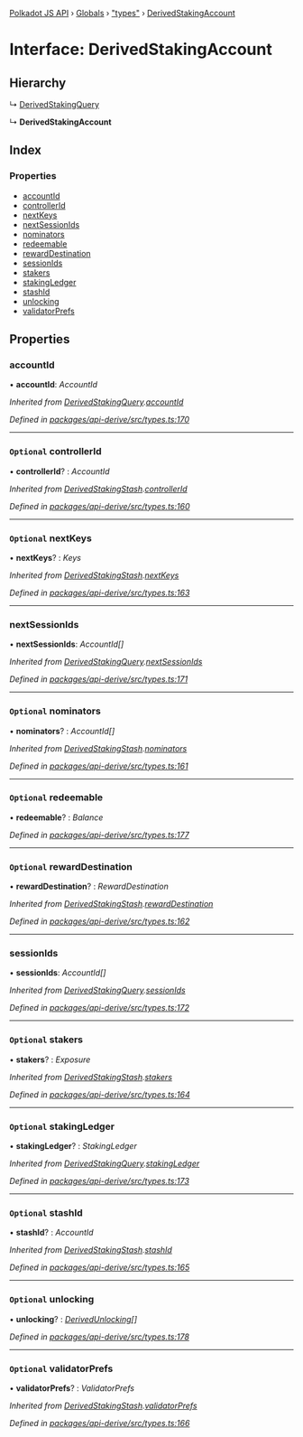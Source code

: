 [Polkadot JS API](../README.md) › [Globals](../globals.md) › ["types"](../modules/_types_.md) › [DerivedStakingAccount](_types_.derivedstakingaccount.md)

# Interface: DerivedStakingAccount

## Hierarchy

  ↳ [DerivedStakingQuery](_types_.derivedstakingquery.md)

  ↳ **DerivedStakingAccount**

## Index

### Properties

* [accountId](_types_.derivedstakingaccount.md#accountid)
* [controllerId](_types_.derivedstakingaccount.md#optional-controllerid)
* [nextKeys](_types_.derivedstakingaccount.md#optional-nextkeys)
* [nextSessionIds](_types_.derivedstakingaccount.md#nextsessionids)
* [nominators](_types_.derivedstakingaccount.md#optional-nominators)
* [redeemable](_types_.derivedstakingaccount.md#optional-redeemable)
* [rewardDestination](_types_.derivedstakingaccount.md#optional-rewarddestination)
* [sessionIds](_types_.derivedstakingaccount.md#sessionids)
* [stakers](_types_.derivedstakingaccount.md#optional-stakers)
* [stakingLedger](_types_.derivedstakingaccount.md#optional-stakingledger)
* [stashId](_types_.derivedstakingaccount.md#optional-stashid)
* [unlocking](_types_.derivedstakingaccount.md#optional-unlocking)
* [validatorPrefs](_types_.derivedstakingaccount.md#optional-validatorprefs)

## Properties

###  accountId

• **accountId**: *AccountId*

*Inherited from [DerivedStakingQuery](_types_.derivedstakingquery.md).[accountId](_types_.derivedstakingquery.md#accountid)*

*Defined in [packages/api-derive/src/types.ts:170](https://github.com/polkadot-js/api/blob/5278138cc3/packages/api-derive/src/types.ts#L170)*

___

### `Optional` controllerId

• **controllerId**? : *AccountId*

*Inherited from [DerivedStakingStash](_types_.derivedstakingstash.md).[controllerId](_types_.derivedstakingstash.md#optional-controllerid)*

*Defined in [packages/api-derive/src/types.ts:160](https://github.com/polkadot-js/api/blob/5278138cc3/packages/api-derive/src/types.ts#L160)*

___

### `Optional` nextKeys

• **nextKeys**? : *Keys*

*Inherited from [DerivedStakingStash](_types_.derivedstakingstash.md).[nextKeys](_types_.derivedstakingstash.md#optional-nextkeys)*

*Defined in [packages/api-derive/src/types.ts:163](https://github.com/polkadot-js/api/blob/5278138cc3/packages/api-derive/src/types.ts#L163)*

___

###  nextSessionIds

• **nextSessionIds**: *AccountId[]*

*Inherited from [DerivedStakingQuery](_types_.derivedstakingquery.md).[nextSessionIds](_types_.derivedstakingquery.md#nextsessionids)*

*Defined in [packages/api-derive/src/types.ts:171](https://github.com/polkadot-js/api/blob/5278138cc3/packages/api-derive/src/types.ts#L171)*

___

### `Optional` nominators

• **nominators**? : *AccountId[]*

*Inherited from [DerivedStakingStash](_types_.derivedstakingstash.md).[nominators](_types_.derivedstakingstash.md#optional-nominators)*

*Defined in [packages/api-derive/src/types.ts:161](https://github.com/polkadot-js/api/blob/5278138cc3/packages/api-derive/src/types.ts#L161)*

___

### `Optional` redeemable

• **redeemable**? : *Balance*

*Defined in [packages/api-derive/src/types.ts:177](https://github.com/polkadot-js/api/blob/5278138cc3/packages/api-derive/src/types.ts#L177)*

___

### `Optional` rewardDestination

• **rewardDestination**? : *RewardDestination*

*Inherited from [DerivedStakingStash](_types_.derivedstakingstash.md).[rewardDestination](_types_.derivedstakingstash.md#optional-rewarddestination)*

*Defined in [packages/api-derive/src/types.ts:162](https://github.com/polkadot-js/api/blob/5278138cc3/packages/api-derive/src/types.ts#L162)*

___

###  sessionIds

• **sessionIds**: *AccountId[]*

*Inherited from [DerivedStakingQuery](_types_.derivedstakingquery.md).[sessionIds](_types_.derivedstakingquery.md#sessionids)*

*Defined in [packages/api-derive/src/types.ts:172](https://github.com/polkadot-js/api/blob/5278138cc3/packages/api-derive/src/types.ts#L172)*

___

### `Optional` stakers

• **stakers**? : *Exposure*

*Inherited from [DerivedStakingStash](_types_.derivedstakingstash.md).[stakers](_types_.derivedstakingstash.md#optional-stakers)*

*Defined in [packages/api-derive/src/types.ts:164](https://github.com/polkadot-js/api/blob/5278138cc3/packages/api-derive/src/types.ts#L164)*

___

### `Optional` stakingLedger

• **stakingLedger**? : *StakingLedger*

*Inherited from [DerivedStakingQuery](_types_.derivedstakingquery.md).[stakingLedger](_types_.derivedstakingquery.md#optional-stakingledger)*

*Defined in [packages/api-derive/src/types.ts:173](https://github.com/polkadot-js/api/blob/5278138cc3/packages/api-derive/src/types.ts#L173)*

___

### `Optional` stashId

• **stashId**? : *AccountId*

*Inherited from [DerivedStakingStash](_types_.derivedstakingstash.md).[stashId](_types_.derivedstakingstash.md#optional-stashid)*

*Defined in [packages/api-derive/src/types.ts:165](https://github.com/polkadot-js/api/blob/5278138cc3/packages/api-derive/src/types.ts#L165)*

___

### `Optional` unlocking

• **unlocking**? : *[DerivedUnlocking](../modules/_types_.md#derivedunlocking)[]*

*Defined in [packages/api-derive/src/types.ts:178](https://github.com/polkadot-js/api/blob/5278138cc3/packages/api-derive/src/types.ts#L178)*

___

### `Optional` validatorPrefs

• **validatorPrefs**? : *ValidatorPrefs*

*Inherited from [DerivedStakingStash](_types_.derivedstakingstash.md).[validatorPrefs](_types_.derivedstakingstash.md#optional-validatorprefs)*

*Defined in [packages/api-derive/src/types.ts:166](https://github.com/polkadot-js/api/blob/5278138cc3/packages/api-derive/src/types.ts#L166)*

